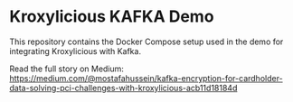 # Kroxylicious KAFKA Demo

This repository contains the Docker Compose setup used in the demo for integrating Kroxylicious with Kafka.

Read the full story on Medium: https://medium.com/@mostafahussein/kafka-encryption-for-cardholder-data-solving-pci-challenges-with-kroxylicious-acb11d18184d
